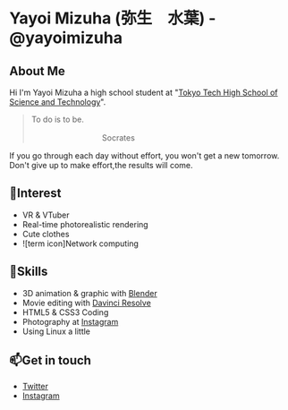 # Yayoi Mizuha (弥生　水葉) - @yayoimizuha

## About Me

Hi I'm Yayoi Mizuha a high school student at "[Tokyo Tech High School of Science and Technology](https://www.hst.titech.ac.jp/)".

> To do is to be.
>
> 　　　　　　　　　Socrates

If you go through each day without effort, you won't get a new tomorrow. Don't give up to make effort,the results will come. 

## 👀Interest

- VR & VTuber
- Real-time photorealistic rendering
- Cute clothes
- ![term icon]Network computing

## 💪Skills

- 3D animation & graphic with [Blender](https://www.blender.org/)
- Movie editing with [Davinci Resolve](https://www.blackmagicdesign.com/products/davinciresolve/)
- HTML5 & CSS3 Coding
- Photography at [Instagram](https://www.instagram.com/tomo_kata_/)
- Using Linux a little

## 📫Get in touch

- [Twitter](https://mobile.twitter.com/yayoi_mizuha)
- [Instagram](https://www.instagram.com/tomo_kata_/)



<!--
**yayoimizuha/yayoimizuha** is a ✨ _special_ ✨ repository because its `README.md` (this file) appears on your GitHub profile.

Here are some ideas to get you started:

- 🔭 I’m currently working on ...
- 🌱 I’m currently learning ...
- 👯 I’m looking to collaborate on ...
- 🤔 I’m looking for help with ...
- 💬 Ask me about ...
- 📫 How to reach me: ...
- 😄 Pronouns: ...
- ⚡ Fun fact: ...
-->
